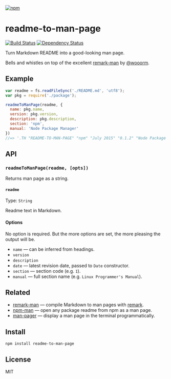 [![npm](https://nodei.co/npm/readme-to-man-page.png)](https://npmjs.com/package/readme-to-man-page)

# readme-to-man-page

[![Build Status][travis-badge]][travis] [![Dependency Status][david-badge]][david]

Turn Markdown README into a good-looking man page.

Bells and whistles on top of the excellent [remark-man] by [@wooorm].

[@wooorm]: https://github.com/wooorm

[travis]: https://travis-ci.org/eush77/readme-to-man-page
[travis-badge]: https://travis-ci.org/eush77/readme-to-man-page.svg?branch=master
[david]: https://david-dm.org/eush77/readme-to-man-page
[david-badge]: https://david-dm.org/eush77/readme-to-man-page.png

## Example

```js
var readme = fs.readFileSync('./README.md', 'utf8');
var pkg = require('./package');

readmeToManPage(readme, {
  name: pkg.name,
  version: pkg.version,
  description: pkg.description,
  section: 'npm',
  manual: 'Node Package Manager'
})
//=> '.TH "README-TO-MAN-PAGE" "npm" "July 2015" "0.1.2" "Node Package Manager"\n.SH "NAME"\n\\f...'
```

## API

### `readmeToManPage(readme, [opts])`

Returns man page as a string.

#### `readme`

Type: `String` <br>

Readme text in Markdown.

#### Options

No option is required. But the more options are set, the more pleasing the output will be.

- `name` — can be inferred from headings.
- `version`
- `description`
- `date` — latest revision date, passed to `Date` constructor.
- `section` — section code (e.g. `1`).
- `manual` — full section name (e.g. `Linux Programmer's Manual`).

## Related

- [remark-man] — compile Markdown to man pages with [remark].
- [npm-man] — open any package readme from npm as a man page.
- [man-pager] — display a man page in the terminal programmatically.

[remark]: https://github.com/wooorm/remark
[remark-man]: https://github.com/wooorm/remark-man
[npm-man]: https://github.com/eush77/npm-man
[man-pager]: https://github.com/eush77/man-pager

## Install

```
npm install readme-to-man-page
```

## License

MIT
